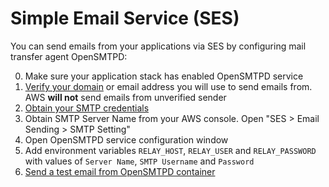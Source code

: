 # Simple Email Service (SES)

You can send emails from your applications via SES by configuring mail transfer agent OpenSMTPD:

0. Make sure your application stack has enabled OpenSMTPD service
1. [Verify your domain](http://docs.aws.amazon.com/ses/latest/DeveloperGuide/verify-domains.html) or email address you will use to send emails from. AWS **will not** send emails from unverified sender
2. [Obtain your SMTP credentials](http://docs.aws.amazon.com/ses/latest/DeveloperGuide/smtp-credentials.html)
3. Obtain SMTP Server Name from your AWS console. Open "SES > Email Sending > SMTP Setting"
4. Open OpenSMTPD service configuration window
5. Add environment variables `RELAY_HOST`, `RELAY_USER` and `RELAY_PASSWORD` with values of `Server Name`, `SMTP Username` and `Password`
6. [Send a test email from OpenSMTPD container](https://cloud.wodby.com/stackhub/a545abfe-6882-4d47-b7b6-0e49516cefb7/overview#sending-test-emails-from-cli)